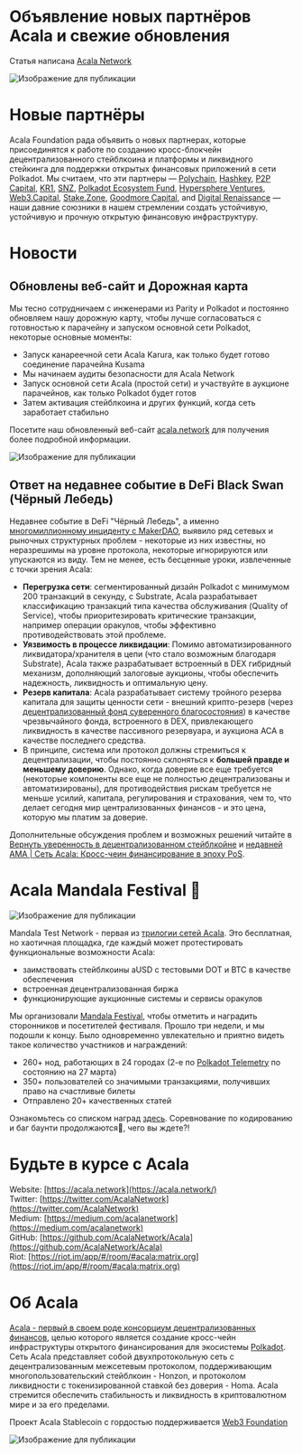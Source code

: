 # Объявление новых партнёров Acala и свежие обновления

Статья написана [Acala Network](https://medium.com/u/43f74518f3f4?source=post_page-----e81a34844b5c--------------------------------)

![Изображение для публикации](https://miro.medium.com/max/1690/0*ffsizR7cemoNYcIC.gif)

# Новые партнёры

Acala Foundation рада объявить о новых партнерах, которые присоединятся к работе по созданию кросс-блокчейн децентрализованного стейблкоина и платформы и ликвидного стейкинга для поддержки открытых финансовых приложений в сети Polkadot. Мы считаем, что эти партнеры — [Polychain](https://polychain.capital/), [Hashkey](https://www.hashkey.com/), [P2P Capital](https://www.p2pcap.com/), [KR1](https://www.kryptonite1.co/), [SNZ](https://snzholding.com/), [Polkadot Ecosystem Fund](https://polkadot.network/announcing-the-polkadot-ecosystem-fund/), [Hypersphere Ventures](https://www.hypersphere.ventures/), [Web3.Capital](https://web3.capital/), [Stake.Zone](http://stake.zone/), [Goodmore Capital](http://goodmore.capital/), and [Digital Renaissance](https://drf.ee/) — наши давние союзники в нашем стремлении создать устойчивую, устойчивую и прочную открытую финансовую инфраструктуру.

# Новости

## Обновлены веб-сайт и Дорожная карта

Мы тесно сотрудничаем с инженерами из Parity и Polkadot и постоянно обновляем нашу дорожную карту, чтобы лучше согласоваться с готовностью к парачейну и запуском основной сети Polkadot, некоторые основные моменты:

- Запуск канареечной сети Acala Karura, как только будет готово соединение парачейна Kusama
- Мы начинаем аудиты безопасности для Acala Network
- Запуск основной сети Acala (простой сети) и участвуйте в аукционе парачейнов, как только Polkadot будет готов
- Затем активация стейблкоина и других функций, когда сеть заработает стабильно

Посетите наш обновленный веб-сайт [acala.network](https://acala.network/) для получения более подробной информации.

![Изображение для публикации](https://miro.medium.com/max/2800/0*cfF4u6DYuXgCRRWi.jpg)

## Ответ на недавнее событие в DeFi Black Swan (Чёрный Лебедь)

Недавнее событие в DeFi "Чёрный Лебедь", а именно [ многомиллионному инциденту с MakerDAO](https://medium.com/@whiterabbit_hq/black-thursday-for-makerdao-8-32-million-was-liquidated-for-0-dai-36b83cac56b6), выявило ряд сетевых и рыночных структурных проблем - некоторые из них известны, но неразрешимы на уровне протокола, некоторые игнорируются или упускаются из виду. Тем не менее, есть бесценные уроки, извлеченные с точки зрения Acala:

- **Перегрузка сети**: сегментированный дизайн Polkadot с минимумом 200 транзакций в секунду, с Substrate, Acala разрабатывает классификацию транзакций типа качества обслуживания (Quality of Service), чтобы приоритезировать критические транзакции, например операции оракулов, чтобы эффективно противодействовать этой проблеме.
- **Уязвимость в процессе ликвидации**: Помимо автоматизированного ликвидатора/хранителя в цепи (что стало возможным благодаря Substrate), Acala также разрабатывает встроенный в DEX гибридный механизм, дополняющий залоговые аукционы, чтобы обеспечить надежность, ликвидность и оптимальную цену.
- **Резерв капитала**: Acala разрабатывает систему тройного резерва капитала для защиты ценности сети - внешний крипто-резерв (через [децентрализованный фонд суверенного благосостояния](https://github.com/AcalaNetwork/Acala-white-paper/blob/master/Building_a_Decentralized_Sovereign_Wealth_Fund.pdf)) в качестве чрезвычайного фонда, встроенного в DEX, привлекающего ликвидность в качестве пассивного резервуара, и аукциона ACA в качестве последнего средства.
- В принципе, система или протокол должны стремиться к децентрализации, чтобы постоянно склоняться к **большей правде и меньшему доверию**. Однако, когда доверие все еще требуется (некоторые компоненты все еще не полностью децентрализованы и автоматизированы), для противодействия рискам требуется не меньше усилий, капитала, регулирования и страхования, чем то, что делает сегодня мир централизованных финансов - и это цена, которую мы платим за доверие.

Дополнительные обсуждения проблем и возможных решений читайте в [Вернуть уверенность в децентрализованном стейблкойне](https://medium.com/acalanetwork/regaining-confidence-in-decentralized-stablecoins-bd98ba8e3c83) и [недавней AMA | Сеть Acala: Кросс-чеин финансирование в эпоху PoS](https://polkabase.com/blog/1217).

# Acala Mandala Festival 🎉

![Изображение для публикации](https://miro.medium.com/max/1198/1*8SoYawu6H1fqnlEWmo5xsg.gif)

Mandala Test Network - первая из [трилогии сетей Acala](https://medium.com/acalanetwork/announcing-the-acala-mandala-testnet-proof-of-liveness-partners-and-ecosystem-projects-3863f02df946). Это бесплатная, но хаотичная площадка, где каждый может протестировать функциональные возможности Acala:

- заимствовать стейблкоины aUSD с тестовыми DOT и BTC в качестве обеспечения
- встроенная децентрализованная биржа
- функционирующие аукционные системы и сервисы оракулов

Мы организовали [Mandala Festival](https://medium.com/acalanetwork/mandala-festival-prize-drops-3ae68df0dfa6), чтобы отметить и наградить сторонников и посетителей фестиваля. Прошло три недели, и мы подошли к концу. Было одновременно увлекательно и приятно видеть такое количество участников и награждений:

- 260+ нод, работающих в 24 городах (2-е по [Polkadot Telemetry](https://telemetry.polkadot.io/#list/Acala%20Mandala%20Testnet) по состоянию на 27 марта)
- 350+ пользователей со значимыми транзакциями, получивших право на счастливые билеты
- Отправлено 20+ качественных статей

Ознакомьтесь со списком наград [здесь](https://github.com/AcalaNetwork/Acala/wiki/W.-Contribution-&-Rewards). Соревнование по кодированию и баг баунти продолжаются🚀, чего вы ждете?!

# Будьте в курсе с Acala

Website: [https://acala.network](https://acala.network/)  
Twitter: [https://twitter.com/AcalaNetwork](https://twitter.com/AcalaNetwork)  
Medium: [https://medium.com/acalanetwork](https://medium.com/acalanetwork)  
GitHub: [https://github.com/AcalaNetwork/Acala](https://github.com/AcalaNetwork/Acala)  
Riot: [https://riot.im/app/#/room/#acala:matrix.org](https://riot.im/app/#/room/#acala:matrix.org)

# Об Acala

[Acala - первый в своем роде консорциум децентрализованных финансов](https://medium.com/acalanetwork/acala-powering-cross-blockchain-open-finance-applications-on-polkadot-abb6075a6edf), целью которого является создание кросс-чейн инфраструктуры открытого финансирования для экосистемы [Polkadot](https://polkadot.network/). Сеть Acala представляет собой двухпротокольную сеть с децентрализованным межсетевым протоколом, поддерживающим многопользовательский стейблкоин - Honzon, и протоколом ликвидности с токенизированной ставкой без доверия - Homa. Acala стремится обеспечить стабильность и ликвидность в криптовалютном мире и за его пределами.

Проект Acala Stablecoin с гордостью поддерживается [Web3 Foundation](https://web3.foundation/)

![Изображение для публикации](https://miro.medium.com/max/1500/0*xDQHH-Y6U1avx7lm.jpg)
